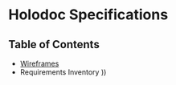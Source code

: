 # Holodoc Specifications
## Table of Contents
* [Wireframes](wireframe.md)
* Requirements Inventory
))
<!--stackedit_data:
eyJoaXN0b3J5IjpbLTE0NjEzMjkxMTldfQ==
-->